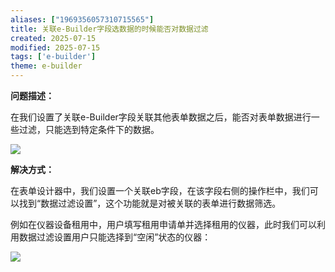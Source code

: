 ```yaml
---
aliases: ["1969356057310715565"]
title: 关联e-Builder字段选数据的时候能否对数据过滤
created: 2025-07-15
modified: 2025-07-15
tags: ['e-builder']
theme: e-builder
---
```


**问题描述：**

在我们设置了关联e-Builder字段关联其他表单数据之后，能否对表单数据进行一些过滤，只能选到特定条件下的数据。

![](74c559cbde1c59121e7583847edb9be4.jpg)

**解决方式：**

在表单设计器中，我们设置一个关联eb字段，在该字段右侧的操作栏中，我们可以找到“数据过滤设置”，这个功能就是对被关联的表单进行数据筛选。

例如在仪器设备租用中，用户填写租用申请单并选择租用的仪器，此时我们可以利用数据过滤设置用户只能选择到“空闲”状态的仪器：

![](97f5422a94f0049f16cfe13b3863dd84.jpg)